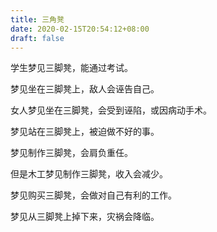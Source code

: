 ```yaml
---
title: 三角凳
date: 2020-02-15T20:54:12+08:00
draft: false
---
```


学生梦见三脚凳，能通过考试。

梦见坐在三脚凳上，敌人会诬告自己。

女人梦见坐在三脚凳，会受到诬陷，或因病动手术。

梦见站在三脚凳上，被迫做不好的事。

梦见制作三脚凳，会肩负重任。

但是木工梦见制作三脚凳，收入会减少。

梦见购买三脚凳，会做对自己有利的工作。

梦见从三脚凳上掉下来，灾祸会降临。

